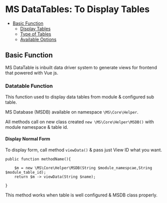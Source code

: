 # MS DataTables: To Display Tables

- [Basic Function](#basicfunction)
    - [Display Tables](#dt)
    - [Type of Tables](#tyt)
    - [Available Options](#tbfunction)

    
<a name="basicfunction"></a>
## Basic Function

MS DataTable is inbuilt data driver system to generate views for frontend that powered with Vue js.
<a name="df"></a>
### Datatable Function

This function used to display data tables from module & configured sub table.

MS Database (MSDB) available on namespace `\MS\Core\Helper`.  

All methods call on new class created `new \MS\Core\Helper\MSDB()` with module namespace & table id.

#### Display Normal Form
To display form, call method `viewData()` & pass just View ID what you want. 
    
    public function methodName(){
    
        $m = new \MS\Core\Helper\MSDB(String $module_namespcae,String $module_table_id);
        return $m -> viewData(String $name);
    
    }

This method works when table is well configured & MSDB class properly.
